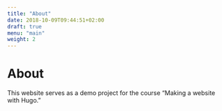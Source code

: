 ```yaml
---
title: "About"
date: 2018-10-09T09:44:51+02:00
draft: true
menu: "main"
weight: 2
---
```


# About

This website serves as a demo project for the course “Making a website with Hugo.”
